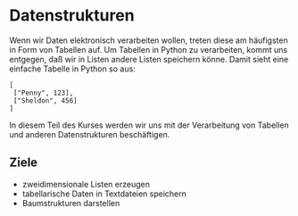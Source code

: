 
# Datenstrukturen

Wenn wir Daten elektronisch verarbeiten wollen, treten diese am häufigsten in Form von Tabellen auf. Um Tabellen in Python zu verarbeiten, kommt uns entgegen, daß wir in Listen andere Listen speichern könne. Damit sieht eine einfache Tabelle in Python so aus:

    [
     ["Penny", 123],
     ["Sheldon", 456]
    ]

In diesem Teil des Kurses werden wir uns mit der Verarbeitung von Tabellen und anderen Datenstrukturen beschäftigen.

## Ziele

* zweidimensionale Listen erzeugen
* tabellarische Daten in Textdateien speichern
* Baumstrukturen darstellen

